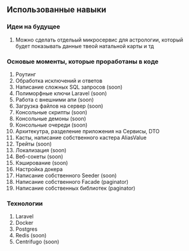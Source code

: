 ## Использованные навыки

### Идеи на будущее
1) Можно сделать отдельый микросервис для астрологии, который будет показывать данные твеой натальной карты и тд

### Основые моменты, которые проработаны в коде 
1) Роутинг
2) Обработка исключений и ответов
3) Написание сложных SQL запросов (soon)
4) Полиморфные ключи Laravel (soon)
5) Работа с внешними апи (soon)
6) Загрузка файлов на сервер (soon)
7) Консольные скрипты (soon)
8) Консольные демоны (soon)
9) Консольные очереди (soon)
10) Архитекутра, разделение приложения на Сервисы, DTO
11) Касты, написание собственного кастера AliasValue
12) Трейты (soon)
13) Локализация (soon)
14) Веб-сокеты (soon)
15) Кэширование (soon)
16) Настройка докера
17) Написание собственного Seeder (soon)
18) Написание собственного Facade (paginator)
19) Написание собственных библиотек (paginator)

### Технологии
1) Laravel
2) Docker
3) Postgres
4) Redis (soon)
5) Centrifugo (soon)
